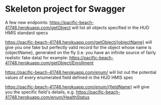 # Skeleton project for Swagger
A few new endpoints:
https://pacific-beach-41748.herokuapp.com/getObject
will list all objects specified in the HUD HMIS standard specs

https://pacific-beach-41748.herokuapp.com/getObject/{objectName}
will give you one fake but perfectly valid record for the object whose name is {objectName}, generated on the fly (i.e. you have an infinite source of fairly realistic fake data)
for example: https://pacific-beach-41748.herokuapp.com/getObject/Enrollment

https://pacific-beach-41748.herokuapp.com/enum/
will list out the potential values of every enumerated field defined in the HUD HMIS spec

https://pacific-beach-41748.herokuapp.com/enum/{fieldName}
will give you the specific field's details, e.g. https://pacific-beach-41748.herokuapp.com/enum/HealthStatus